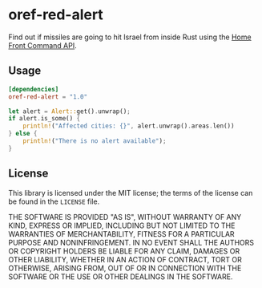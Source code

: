 # oref-red-alert

Find out if missiles are going to hit Israel from inside Rust using the [Home Front Command API](https://www.oref.org.il//12481-en/Pakar.aspx).

## Usage

```toml
[dependencies]
oref-red-alert = "1.0"
```

```rust
let alert = Alert::get().unwrap();
if alert.is_some() {
    println!("Affected cities: {}", alert.unwrap().areas.len())
} else {
    println!("There is no alert available");
}
```

## License

This library is licensed under the MIT license; the terms of the license can be found in the `LICENSE` file.

THE SOFTWARE IS PROVIDED "AS IS", WITHOUT WARRANTY OF ANY KIND, EXPRESS OR
IMPLIED, INCLUDING BUT NOT LIMITED TO THE WARRANTIES OF MERCHANTABILITY,
FITNESS FOR A PARTICULAR PURPOSE AND NONINFRINGEMENT. IN NO EVENT SHALL THE
AUTHORS OR COPYRIGHT HOLDERS BE LIABLE FOR ANY CLAIM, DAMAGES OR OTHER
LIABILITY, WHETHER IN AN ACTION OF CONTRACT, TORT OR OTHERWISE, ARISING FROM,
OUT OF OR IN CONNECTION WITH THE SOFTWARE OR THE USE OR OTHER DEALINGS IN THE
SOFTWARE.
